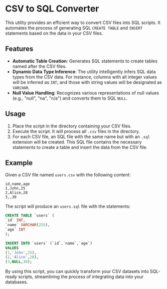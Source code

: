 # CSV to SQL Converter

This utility provides an efficient way to convert CSV files into SQL scripts. It automates the process of generating SQL `CREATE TABLE` and `INSERT` statements based on the data in your CSV files.

## Features

- **Automatic Table Creation**: Generates SQL statements to create tables named after the CSV files.
- **Dynamic Data Type Inference**: The utility intelligently infers SQL data types from the CSV data. For instance, columns with all integer values will be inferred as `INT`, and those with string values will be designated as `VARCHAR`.
- **Null Value Handling**: Recognizes various representations of null values (e.g., "null", "na", "n/a") and converts them to SQL `NULL`.

## Usage

1. Place the script in the directory containing your CSV files.
2. Execute the script. It will process all `.csv` files in the directory.
3. For each CSV file, an SQL file with the same name but with an `.sql` extension will be created. This SQL file contains the necessary statements to create a table and insert the data from the CSV file.

## Example

Given a CSV file named `users.csv` with the following content:

```
id,name,age
1,John,25
2,Alice,28
3,,30
```

The script will produce an `users.sql` file with the statements:

```sql
CREATE TABLE `users` (
`id` INT,
`name` VARCHAR(255),
`age` INT
);

INSERT INTO `users` (`id`,`name`,`age`)
VALUES
(1,'John',25),
(2,'Alice',28),
(3,NULL,30);
```

By using this script, you can quickly transform your CSV datasets into SQL-ready scripts, streamlining the process of integrating data into your databases.